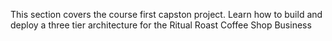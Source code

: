 This section covers the course first capston project. Learn how to build and deploy a three tier architecture for the Ritual Roast Coffee Shop Business
